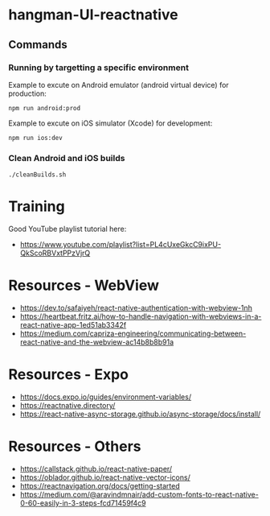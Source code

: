 # hangman-UI-reactnative

## Commands

### Running by targetting a specific environment

Example to excute on Android emulator (android virtual device) for production:

    npm run android:prod

Example to excute on iOS simulator (Xcode) for development:

    npm run ios:dev

### Clean Android and iOS builds

    ./cleanBuilds.sh

# Training

Good YouTube playlist tutorial here:

* https://www.youtube.com/playlist?list=PL4cUxeGkcC9ixPU-QkScoRBVxtPPzVjrQ


# Resources - WebView

* https://dev.to/safaiyeh/react-native-authentication-with-webview-1nh
* https://heartbeat.fritz.ai/how-to-handle-navigation-with-webviews-in-a-react-native-app-1ed51ab3342f
* https://medium.com/capriza-engineering/communicating-between-react-native-and-the-webview-ac14b8b8b91a


# Resources - Expo
* https://docs.expo.io/guides/environment-variables/
* https://reactnative.directory/
* https://react-native-async-storage.github.io/async-storage/docs/install/


# Resources - Others

* https://callstack.github.io/react-native-paper/
* https://oblador.github.io/react-native-vector-icons/
* https://reactnavigation.org/docs/getting-started
* https://medium.com/@aravindmnair/add-custom-fonts-to-react-native-0-60-easily-in-3-steps-fcd71459f4c9
